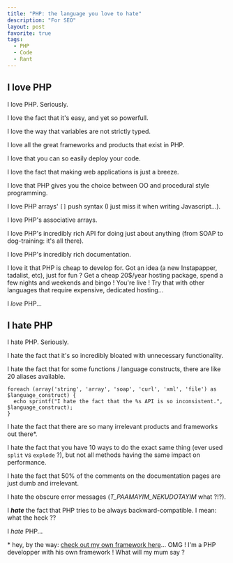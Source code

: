 ```yaml
---
title: "PHP: the language you love to hate"
description: "For SEO"
layout: post
favorite: true
tags:
  - PHP
  - Code
  - Rant
---
```


## I love PHP

I love PHP. Seriously.

I love the fact that it's easy, and yet so powerfull.

I love the way that variables are not strictly typed.

I love all the great frameworks and products that exist in PHP.

I love that you can so easily deploy your code.

I love the fact that making web applications is just a breeze.

I love that PHP gives you the choice between OO and procedural style programming.

I love PHP arrays' `[]` push syntax (I just miss it when writing Javascript...).

I love PHP's associative arrays.

I love PHP's incredibly rich API for doing just about anything (from SOAP to dog-training: it's all there).

I love PHP's incredibly rich documentation.

I love it that PHP is cheap to develop for. Got an idea (a new Instapapper, tadalist, etc), just for fun ? Get a cheap 20$/year hosting package, spend a few nights and weekends and bingo ! You're live ! Try that with other languages that require expensive, dedicated hosting...

I *love* PHP...


## I hate PHP

I hate PHP. Seriously.

I hate the fact that it's so incredibly bloated with unnecessary functionality.

I hate the fact that for some functions / language constructs, there are like 20 aliases available.
    
    foreach (array('string', 'array', 'soap', 'curl', 'xml', 'file') as $language_construct) {
      echo sprintf("I hate the fact that the %s API is so inconsistent.", $language_construct);
    }

I hate the fact that there are so many irrelevant products and frameworks out there\*.

I hate the fact that you have 10 ways to do the exact same thing (ever used `split` vs `explode` ?), but not all methods having the same impact on performance.

I hate the fact that 50% of the comments on the documentation pages are just dumb and irrelevant.

I hate the obscure error messages (*T_PAAMAYIM_NEKUDOTAYIM* what ?!?).

I ***hate*** the fact that PHP tries to be always backward-compatible. I mean: what the heck ??

I *hate* PHP...


\* hey, by the way: [check out my own framework here](https://github.com/wadmiraal/Colibri)... OMG ! I'm a PHP developper with his own framework ! What will my mum say ?




